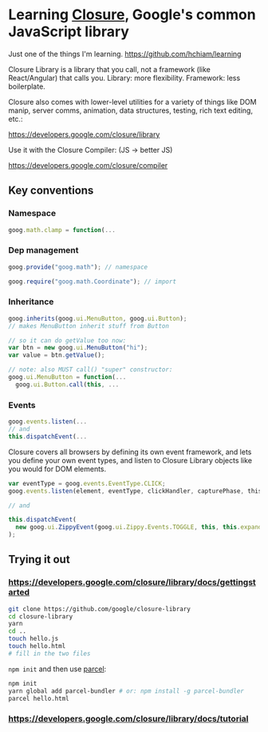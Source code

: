 # Learning [Closure](https://github.com/google/closure-library), Google's common JavaScript library

Just one of the things I'm learning. <https://github.com/hchiam/learning>

Closure Library is a library that you call, not a framework (like React/Angular) that calls you. Library: more flexibility. Framework: less boilerplate.

Closure also comes with lower-level utilities for a variety of things like DOM manip, server comms, animation, data structures, testing, rich text editing, etc.:

<https://developers.google.com/closure/library>

Use it with the Closure Compiler: (JS -> better JS)

<https://developers.google.com/closure/compiler>

## Key conventions

### Namespace

```js
goog.math.clamp = function(...
```

### Dep management

```js
goog.provide("goog.math"); // namespace

goog.require("goog.math.Coordinate"); // import
```

### Inheritance

```js
goog.inherits(goog.ui.MenuButton, goog.ui.Button);
// makes MenuButton inherit stuff from Button

// so it can do getValue too now:
var btn = new goog.ui.MenuButton("hi");
var value = btn.getValue();
```

```js
// note: also MUST call() "super" constructor:
goog.ui.MenuButton = function(...
  goog.ui.Button.call(this, ...
```

### Events

```js
goog.events.listen(...
// and
this.dispatchEvent(...
```

Closure covers all browsers by defining its own event framework, and lets you define your own event types, and listen to Closure Library objects like you would for DOM elements.

```js
var eventType = goog.events.EventType.CLICK;
goog.events.listen(element, eventType, clickHandler, capturePhase, thisObject);

// and

this.dispatchEvent(
  new goog.ui.ZippyEvent(goog.ui.Zippy.Events.TOGGLE, this, this.expanded_)
);
```

## Trying it out

### <https://developers.google.com/closure/library/docs/gettingstarted>

```bash
git clone https://github.com/google/closure-library
cd closure-library
yarn
cd ..
touch hello.js
touch hello.html
# fill in the two files
```

`npm init` and then use [parcel](https://github.com/hchiam/learning-parcel):

```bash
npm init
yarn global add parcel-bundler # or: npm install -g parcel-bundler
parcel hello.html
```

### <https://developers.google.com/closure/library/docs/tutorial>

